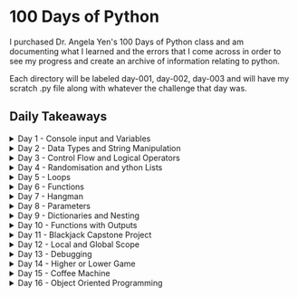 # 100 Days of Python

I purchased Dr. Angela Yen's 100 Days of Python class and am documenting what I learned and the errors that I come across in order to see my progress and create an archive of information relating to python.

Each directory will be labeled day-001, day-002, day-003 and will have my scratch .py file along with whatever the challenge that day was.

## Daily Takeaways

<details>
<summary>Day 1 - Console input and Variables</summary>

### What I learned
- I learned about printing and interacting with the console via `print()` and `input()`.
    ```py
    # Prints 'Hello World' into the terminal
    print("Hello World")

    # Prompts the user with an input asking what their name is
    input("What is your name?")
    ```
- I learned how to instantiate variables
    ```py
    # Stores the user input in the name variable
    name = input("What is your name?")

    # Prints the name that the user input
    print(name)
    ```
- I learned how to get the number of characters of a string using `len()` and that you can embed methods in other methods
    ```py
    # Returns the number of characters that the user input
    # If user inputs 'Zach' then length will return '4'
    length = len(input("What is your name?"))

    # Prints a string with using the length variable
    print("Your name is " + length + " characters long!")
    ```
### Takeaways
- Python3 is different than python. I ran into this error when using the input command:
    ```
    What is your name? Zach
    Traceback (most recent call last):
    File "day-001/main.py", line 2, in <module>
    name = input("What is your name?")
    File "<string>", line 1, in <module>
    NameError: name 'Zach' is not defined
    ``` 
    After further researching the error I realized that it was because I was using the wrong version of python and python v2 needed `raw_input()` rather than just `input()`. For future refrence make sure you run scripts using `$ python3 main.py` rather than just `$python main.py`

</details>

<details>
<summary>Day 2 - Data Types and String Manipulation</summary>

### What I learned
- I learned about the different Data Types in python
    - They are vary similar to C# variables with a few exceptions
    - Strings, Integers, Floats, and Booleans
- I learned how to type cast with `str(1234)` or `int("1234")` and type check with `type("Hello")`
- I learned about f-Strings which is very similar to a template literal but instead of using back ticks, you write it like this:
```py
variable = "variable"
print(f"This is a f-String with a {variable} inside")
```
- I learned how to round ints and floats using `round()`, you can specify how many decimals with the second parameter like so:
```py
# Will return 1235
round(1234.567)

# Will return 1235.57
round(1234.567, 2)
```
### Takeaways
- You can use `_` as commas in long numbers, python will ignore any `_` in the output 
```py
# Will output 246913578 with no `_`
print(123_456_789 + 123_456_789)
```

</details>

<details>
<summary>Day 3 - Control Flow and Logical Operators</summary>

### What I learned
- If statements work exactly the same as JS but with different syntax. They require a collon at the end of the if statement and rather than `{ }` for the content, you must indent all the code that is inside.
    ```py
    if 1 = 2:
        print('1 = 2')
    elif 1 = 1:
        print('1 = 1')
    else:
        print('1 != 1 or 2')
    ```
- Rather than `&&` `||` and `!` logical operators are written in english like so `and` `or` `not`
</details>

<details>
<summary>Day 4 - Randomisation and ython Lists</summary>

### What I learned
- You must import modules in python similar to importing files and packages in node. However, a lot of built in packages in node are not built in to python. For example, you must `import random` before you can use random methods
- Random has to take into account int or float, you can do this by either using `random.randint(x. y)` for an int between x and y or `random.random()` for a float between 0 and 1
- Lists in python work the exact same as arrays in JS

</details>

<details>
<summary>Day 5 - Loops</summary>

### What I learned
- Loops are written much more simply:
    ```py
    fruits = ['Apple', 'Orange', 'Banana']

    for fruit in fruits:
        print(fruit)
    ```
- You can use `range()` to mimic a javascript like for loop:
    ```py
    # Will print numbers until it reaches 100
    # range will not use the last digit in the second parameter (in this case 101, so the max is 100)
    # The 3 parameter is how the number will be incremeneted
    for number in range(1, 101, 1):
        print(number)
    ```

</details>

<details>
<summary>Day 6 - Functions</summary>

### What I learned
- Indentations are very important when using functions, 4 spaces (or 1 tab) is how you signify whether or not the content is inside a funciton or not
    ```py
    def my_function():
        print("This is in a function")
    ```

</details>

<details>
<summary>Day 7 - Hangman</summary>

### What I learned
- you can use `in` or `not in` to check if a string or character is in an array or string. I found this to be quite useful when creating the hangman project.
    ```py
    # Will return "string contains the word Test"
    string = "Test String"
    if "Test" not in string:
        print("string does not contain the word Test")
    else:
        print("string contains the word Test")
    ```

</details>

<details>
<summary>Day 8 - Parameters</summary>

### What I learned
- Parameters do not have to be in order based on definition:
    ```py
    # Positional Parameters by default and read from left to right
    # Will out put '1 2 3'
    def position_params(a, b, c):
        print(a, b, c)
    position_parans(1, 2, 3)

    # Keyword Parameters do not need to be in any order
    # Will out put '3 1 2'
    def position_params(a, b, c):
        print(a, b, c)
    position_parans(b=1, c=2, a=3)
    
    ```

</details>

<details>
<summary>Day 9 - Dictionaries and Nesting</summary>

### What I learned
- Dictionaries are basically just javascript objects:
    ```py
        capital_dict = {
            "France": "Paris",
            "Germany": "Berlin"
        }

        # You can add key value pairs like this
        capital_dict["Spain"] = "Madrid"
    ```
- If you pass a dictionary through a for loop it will only return the key:
    ```py
        capital_dict = {
            "France": "Paris",
            "Germany": "Berlin"
        }

        #This will print 'France' and 'Germany'
        for country in capital_dict:
            print(country)

        #This will print 'Paris' and 'Berlin'
        for capital in capital_dict:
            print(capital_dict[capital])
    ```

</details>

<details>
<summary>Day 10 - Functions with Outputs</summary>

### What I learned
- `.title()` formats a string no matter the input to have every first letter of a word be capitalized and the rest will be lowercased
    ```py
        # This will output 'Zach Yarbrough'
        def format_name(first_name, last_name):
            return f"{first_name.title()} {last_name.title()}"
        print(format_name("zACh", "YaRBRouGh"))

    ```
- You can write docstrings inside a function using 3 quotes like this: `"""This is a docstring"""` to write a breif description for your functions
    ```py
        def docstring_func(string):
        """Returns a string when called"""
        return string

        docstring_func("Docsign Example")
    ```

</details>

<details>
<summary>Day 11 - Blackjack Capstone Project</summary>

### Takeaways
- After 10 days of python, I am finding it really enjoyable. For this capstone project, we had to build the game of Blackjack and this required me to use pretty much everything I had learned previously, from functions to variables.
- I can not wait to get more in depth with python and its nuances. I find the language much more readable and easy to understand than javascript

</details>

<details>
<summary>Day 12 - Local and Global Scope</summary>

### What I learned
- You have to make a variable a global scope inside the function for you to use it
    ```py
    global_var = 1
    # Will return 2
    def global_function():
        global global_var
        return global_var += 1
    function()

    local_var = 1
    def local_function():
        local_var = 2
    # Will print out 2
    local_function()
    # Will print out 1
    print(local_var)
    ```
- You can make a constant by writing the variable name all uppercase:
    ```py
    CONSTANT_VARIABLE = 3
    print(CONSTANT_VARIABLE)
    ```

</details>

<details>
<summary>Day 13 - Debugging</summary>

### What I learned
- Today was learning about debugging, however I am already very familiar with debugging code while working with javascript. There were some cementing concepts that were good to go over, but in general I did not learn anythin new this lesson

</details>

<details>
<summary>Day 14 - Higher or Lower Game</summary>

### Takeaways
- I decided to use a while loop rather than recursion this time. I found that I had been using recursion to solve all the problems in the course work and the instructor kept using while loops instead. So I figured I would instead use a while loop to check if the user is still playing and it worked extremely well.

</details>

<details>
<summary>Day 15 - Coffee Machine</summary>

### Takeaways
- The coffee machine project was fairly simple. I am still really enjoying python and can not wait to get much mor in depth in later days.

</details>

<details>
<summary>Day 16 - Object Oriented Programming</summary>

### Takeaways
- We learned about OOP today. It is very straight forward after my experience with it in javascript. With a few differences:
- For example, instead of a constructor method where you define all of your attributes, python uses the __init__ method and you need to pass `self` inside the __init__ parameters as well.
    ```py
    class Student:
        def __init__(self, name, age)"
            self.name = name
            self.age = age
    
    student = Student("Zach", 22)
    # This will print out `Zach`
    print(student.name)
    ```

</details>